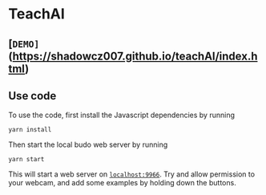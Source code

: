 # TeachAI

## [`DEMO]`(https://shadowcz007.github.io/teachAI/index.html)


## Use code
To use the code, first install the Javascript dependencies by running  

```
yarn install
```

Then start the local budo web server by running 

```
yarn start
```

This will start a web server on [`localhost:9966`](http://localhost:9966). Try and allow permission to your webcam, and add some examples by holding down the buttons. 
